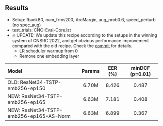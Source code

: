## Results

* Setup: fbank80, num_frms200, ArcMargin, aug_prob0.6, speed_perturb (no spec_aug)
* test_trials: CNC-Eval-Core.lst
* 🔥 UPDATE: We update this recipe according to the setups in the winning system of CNSRC 2022, and get obvious performance improvement compared with the old recipe. Check the [commit](https://github.com/wenet-e2e/wespeaker/pull/63/commits/b08804987b3bbb26f4963cedf634058474c743dd) for details.
    * LR scheduler warmup from 0
    * Remove one embedding layer

| Model                      | Params   | EER (%)   | minDCF (p=0.01) |
| :------------------------- | :------: | :-------: | :-------------: |
| OLD: ResNet34-TSTP-emb256-ep150 | 6.70M    | 8.426     | 0.487           |
| NEW: ResNet34-TSTP-emb256-ep165 | 6.63M    | 7.181     | 0.408           |
| NEW: ResNet34-TSTP-emb256-ep165+AS-Norm | 6.63M    | 6.899     | 0.367          |